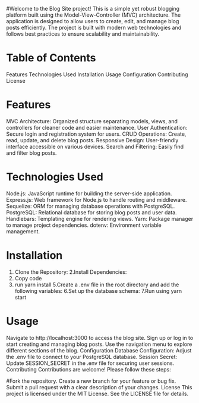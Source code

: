 #Welcome to the Blog Site project! This is a simple yet robust blogging platform built using the Model-View-Controller (MVC) architecture. The application is designed to allow users to create, edit, and manage blog posts efficiently. The project is built with modern web technologies and follows best practices to ensure scalability and maintainability.

# Table of Contents
Features
Technologies Used
Installation
Usage
Configuration
Contributing
License
# Features
MVC Architecture: Organized structure separating models, views, and controllers for cleaner code and easier maintenance.
User Authentication: Secure login and registration system for users.
CRUD Operations: Create, read, update, and delete blog posts.
Responsive Design: User-friendly interface accessible on various devices.
Search and Filtering: Easily find and filter blog posts.
# Technologies Used
Node.js: JavaScript runtime for building the server-side application.
Express.js: Web framework for Node.js to handle routing and middleware.
Sequelize: ORM for managing database operations with PostgreSQL.
PostgreSQL: Relational database for storing blog posts and user data.
Handlebars: Templating engine for rendering views.
Yarn: Package manager to manage project dependencies.
dotenv: Environment variable management.
# Installation
1. Clone the Repository:
2.Install Dependencies:
3. Copy code
4. run yarn install
5.Create a .env file in the root directory and add the following variables:
6.Set up the database schema:
7.Run using yarn start

# Usage
Navigate to http://localhost:3000 to access the blog site.
Sign up or log in to start creating and managing blog posts.
Use the navigation menu to explore different sections of the blog.
Configuration
Database Configuration: Adjust the .env file to connect to your PostgreSQL database.
Session Secret: Update SESSION_SECRET in the .env file for securing user sessions.
Contributing
Contributions are welcome! Please follow these steps:

#Fork the repository.
Create a new branch for your feature or bug fix.
Submit a pull request with a clear description of your changes.
License
This project is licensed under the MIT License. See the LICENSE file for details.
